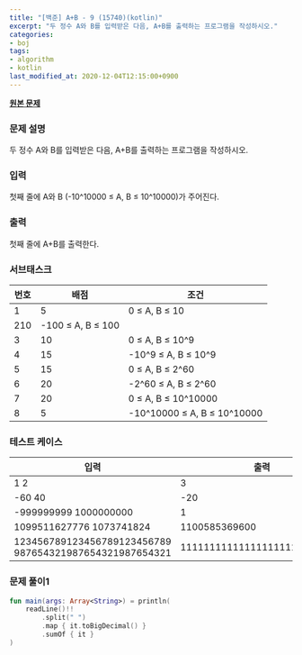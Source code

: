 ```yaml
---
title: "[백준] A+B - 9 (15740)(kotlin)"
excerpt: "두 정수 A와 B를 입력받은 다음, A+B를 출력하는 프로그램을 작성하시오."
categories:
- boj
tags:
- algorithm
- kotlin
last_modified_at: 2020-12-04T12:15:00+0900
---
```


**[원본 문제](https://www.acmicpc.net/problem/15740)**

### 문제 설명

두 정수 A와 B를 입력받은 다음, A\+B를 출력하는 프로그램을 작성하시오.

### 입력

첫째 줄에 A와 B (\-10^10000 ≤ A, B ≤ 10^10000)가 주어진다.

### 출력

첫째 줄에 A\+B를 출력한다.

### 서브태스크

|번호|배점|조건|
|---|---|---|
|1|5|0 ≤ A, B ≤ 10|
|210|\-100 ≤ A, B ≤ 100|
|3|10|0 ≤ A, B ≤ 10^9|
|4|15|\-10^9 ≤ A, B ≤ 10^9|
|5|15|0 ≤ A, B ≤ 2^60|
|6|20|\-2^60 ≤ A, B ≤ 2^60|
|7|20|0 ≤ A, B ≤ 10^10000|
|8|5|\-10^10000 ≤ A, B ≤ 10^10000|

### 테스트 케이스

|입력|출력|
|-----|-----|
|1 2|3|
|\-60 40|\-20|
|\-999999999 1000000000|1|
|1099511627776 1073741824|1100585369600|
|123456789123456789123456789 987654321987654321987654321|1111111111111111111111111110|

### 문제 풀이1 
```kotlin
fun main(args: Array<String>) = println(
    readLine()!!
        .split(" ")
        .map { it.toBigDecimal() }
        .sumOf { it }
)
```